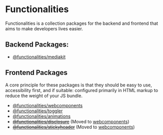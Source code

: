 # Functionalities

Functionalities is a collection packages for the backend and frontend that aims to make developers lives easier.

## Backend Packages:

- [@functionalities/mediakit](/packages/mediakit/README.md)

## Frontend Packages

A core principle for these packages is that they should be easy to use, accessibility first, and if suitable: configured primarily in HTML markup to reduce the weight of your JS bundle. 

- [@functionalities/webcomponents](/packages/webcomponents/README.md)
- [@functionalities/toggler](/packages/toggler/README.md) 
- [@functionalities/animations](/packages/animations/README.md)
- ~~[@functionalities/disclosure](/packages/disclosure/README.md)~~ (Moved to [webcomponents](/packages/webcomponents/README.md))
- ~~[@functionalities/stickyheader](/packages/stickyheader/README.md)~~ (Moved to [webcomponents](/packages/webcomponents/README.md))